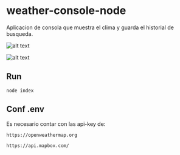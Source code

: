 # weather-console-node

Aplicacion de consola que muestra el clima y guarda el historial de busqueda.

![alt text](https://i.ibb.co/VBNLxpZ/github1.png)

![alt text](https://i.ibb.co/h9MKPPn/github2.png)

## Run

```
node index
```

## Conf .env

Es necesario contar con las api-key de:

```
https://openweathermap.org
```
```
https://api.mapbox.com/
``` 
